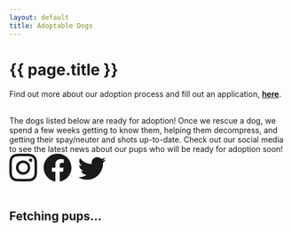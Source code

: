 ```yaml
---
layout: default
title: Adoptable Dogs
---
```

<div class="container">
  <h1>{{ page.title }}</h1>
  <div class="row">
    <div class="col-md-12">
      <p>Find out more about our adoption process and fill out an application, <strong><a href="/adopt/">here</a></strong>.</p>
    </div>
  </div>
  <br />
  <div class="row">
    <div class="alert alert-info" role="alert">
      The dogs listed below are ready for adoption! Once we rescue a dog, we spend a few weeks getting to know them, helping them decompress, and getting their spay/neuter and shots up-to-date. Check out our social media to see the latest news about our pups who will be ready for adoption soon!
    </div>
    <div class="text-center">
      <a href="https://www.instagram.com/k94keeps"><svg xmlns="http://www.w3.org/2000/svg" width="50" height="50" fill="currentColor" class="bi bi-instagram" viewBox="0 0 16 16"><path d="M8 0C5.829 0 5.556.01 4.703.048 3.85.088 3.269.222 2.76.42a3.917 3.917 0 0 0-1.417.923A3.927 3.927 0 0 0 .42 2.76C.222 3.268.087 3.85.048 4.7.01 5.555 0 5.827 0 8.001c0 2.172.01 2.444.048 3.297.04.852.174 1.433.372 1.942.205.526.478.972.923 1.417.444.445.89.719 1.416.923.51.198 1.09.333 1.942.372C5.555 15.99 5.827 16 8 16s2.444-.01 3.298-.048c.851-.04 1.434-.174 1.943-.372a3.916 3.916 0 0 0 1.416-.923c.445-.445.718-.891.923-1.417.197-.509.332-1.09.372-1.942C15.99 10.445 16 10.173 16 8s-.01-2.445-.048-3.299c-.04-.851-.175-1.433-.372-1.941a3.926 3.926 0 0 0-.923-1.417A3.911 3.911 0 0 0 13.24.42c-.51-.198-1.092-.333-1.943-.372C10.443.01 10.172 0 7.998 0h.003zm-.717 1.442h.718c2.136 0 2.389.007 3.232.046.78.035 1.204.166 1.486.275.373.145.64.319.92.599.28.28.453.546.598.92.11.281.24.705.275 1.485.039.843.047 1.096.047 3.231s-.008 2.389-.047 3.232c-.035.78-.166 1.203-.275 1.485a2.47 2.47 0 0 1-.599.919c-.28.28-.546.453-.92.598-.28.11-.704.24-1.485.276-.843.038-1.096.047-3.232.047s-2.39-.009-3.233-.047c-.78-.036-1.203-.166-1.485-.276a2.478 2.478 0 0 1-.92-.598 2.48 2.48 0 0 1-.6-.92c-.109-.281-.24-.705-.275-1.485-.038-.843-.046-1.096-.046-3.233 0-2.136.008-2.388.046-3.231.036-.78.166-1.204.276-1.486.145-.373.319-.64.599-.92.28-.28.546-.453.92-.598.282-.11.705-.24 1.485-.276.738-.034 1.024-.044 2.515-.045v.002zm4.988 1.328a.96.96 0 1 0 0 1.92.96.96 0 0 0 0-1.92zm-4.27 1.122a4.109 4.109 0 1 0 0 8.217 4.109 4.109 0 0 0 0-8.217zm0 1.441a2.667 2.667 0 1 1 0 5.334 2.667 2.667 0 0 1 0-5.334z"/></svg></a>
      <span>&nbsp;</span>
      <a href="https://www.facebook.com/k94keeps"><svg xmlns="http://www.w3.org/2000/svg" width="50" height="50" fill="currentColor" class="bi bi-facebook" viewBox="0 0 16 16"><path d="M16 8.049c0-4.446-3.582-8.05-8-8.05C3.58 0-.002 3.603-.002 8.05c0 4.017 2.926 7.347 6.75 7.951v-5.625h-2.03V8.05H6.75V6.275c0-2.017 1.195-3.131 3.022-3.131.876 0 1.791.157 1.791.157v1.98h-1.009c-.993 0-1.303.621-1.303 1.258v1.51h2.218l-.354 2.326H9.25V16c3.824-.604 6.75-3.934 6.75-7.951z"/></svg></a>
      <span>&nbsp;</span>
      <a href="https://www.twitter.com/k94keeps"><svg xmlns="http://www.w3.org/2000/svg" width="50" height="50" fill="currentColor" class="bi bi-twitter" viewBox="0 0 16 16"><path d="M5.026 15c6.038 0 9.341-5.003 9.341-9.334 0-.14 0-.282-.006-.422A6.685 6.685 0 0 0 16 3.542a6.658 6.658 0 0 1-1.889.518 3.301 3.301 0 0 0 1.447-1.817 6.533 6.533 0 0 1-2.087.793A3.286 3.286 0 0 0 7.875 6.03a9.325 9.325 0 0 1-6.767-3.429 3.289 3.289 0 0 0 1.018 4.382A3.323 3.323 0 0 1 .64 6.575v.045a3.288 3.288 0 0 0 2.632 3.218 3.203 3.203 0 0 1-.865.115 3.23 3.23 0 0 1-.614-.057 3.283 3.283 0 0 0 3.067 2.277A6.588 6.588 0 0 1 .78 13.58a6.32 6.32 0 0 1-.78-.045A9.344 9.344 0 0 0 5.026 15z"/></svg></a>
    </div>
  </div>
  <br />
  <div id='doglist' class="row">
    <h2 id='loading' class='text-center'>Fetching pups...</h2>
    <h2 id='fail' class='text-center' style='display: none;'>Failed to fetch pups!</h2>
  </div><!-- /.row -->
</div><!-- /.container -->

<script>
const client_id = 'MPK3ETCiXDCUNQY4rVSGEfQFssitKMUxDn9ecWiIdbZJ9MQUWE';
const client_secret = 'JUZJIYvmUwvjxh6lDF9KZfZRyF7gsVwWs22TkVGJ';
const post_data = `grant_type=client_credentials&client_id=${client_id}&client_secret=${client_secret}`;
$.post('https://api.petfinder.com/v2/oauth2/token', post_data)
  .then(function(tokenResponse) {
    return $.ajax({
      url: 'https://api.petfinder.com/v2/animals?organization=IL759&limit=100&status=adoptable',
      dataType: 'json',
      headers: {
        'Authorization': `Bearer ${tokenResponse.access_token}`,
      },
    });
  })
  .done(function(data) {
    const pets = data.animals.sort((a, b) => a.name.localeCompare(b.name));
    if (!pets || !pets.length) {
      $(`<p>No dogs are ready for adoption right now, but see the note above!</p>`).appendTo($('#doglist'));
    }
    for (const pet of pets) {
      const template = `
        <div class="col-md-4 text-center">
          <a href='/dogs/view?id=${pet.id}'><img class="img-circle hover-zoom" src="${pet.photos[0].medium}" alt="${pet.name}" width="140" height="140" style='object-fit: cover'></a>
          <h2>${pet.name}</h2>
          <p>
            ${pet.gender}<br />
            ${[pet.breeds.primary, pet.breeds.secondary].filter(a => a).join(', ')}<br />
            ${pet.age}
          </p>
          <p><a class="btn btn-default" href="/dogs/view?id=${pet.id}" role="button">More details &raquo;</a></p>
        </div><!-- /.col-md-4 -->
      `
      $(template).appendTo($('#doglist'));
    }
	})
  .fail(() => { $('#fail').show(); })
  .always(() => { $('#loading').hide(); });

</script>
